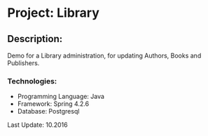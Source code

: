 # Project: Library

## Description:

Demo for a Library administration, for updating Authors, Books and Publishers.

### Technologies:
- Programming Language: Java
- Framework: Spring 4.2.6
- Database: Postgresql

Last Update: 10.2016
